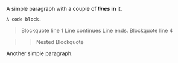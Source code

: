 A simple paragraph with a couple
of ***lines* in** it.

    A code block.

> Blockquote line 1
Line continues
Line ends.
> Blockquote line 4

> > Nested
> > Blockquote

Another simple paragraph.
